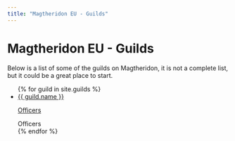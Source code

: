 ```yaml
---
title: "Magtheridon EU - Guilds"
---
```


# Magtheridon EU - Guilds

Below is a list of some of the guilds on Magtheridon, it is not a complete list, but it could be a great place to start.

<ul class="guilds">
{% for guild in site.guilds %}
<li class="guild">
  <a href="{{ guild.website }}" target="_blank">{{ guild.name }}</a>
  
  <a class="btn btn-xs btn-primary pull-right" role="button" data-toggle="collapse" href="#{{ guild.shortname }}officers" aria-expanded="false" aria-controls="{{ guild.shortname }}officers">Officers
  </a>

<div class="collapse" id="{{ guild.shortname }}officers">
  <div class="well">
    Officers
  </div>
</div>
  
  
</li>
{% endfor %}
</ul>
